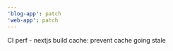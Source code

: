 ```yaml
---
'blog-app': patch
'web-app': patch
---
```


CI perf - nextjs build cache: prevent cache going stale

